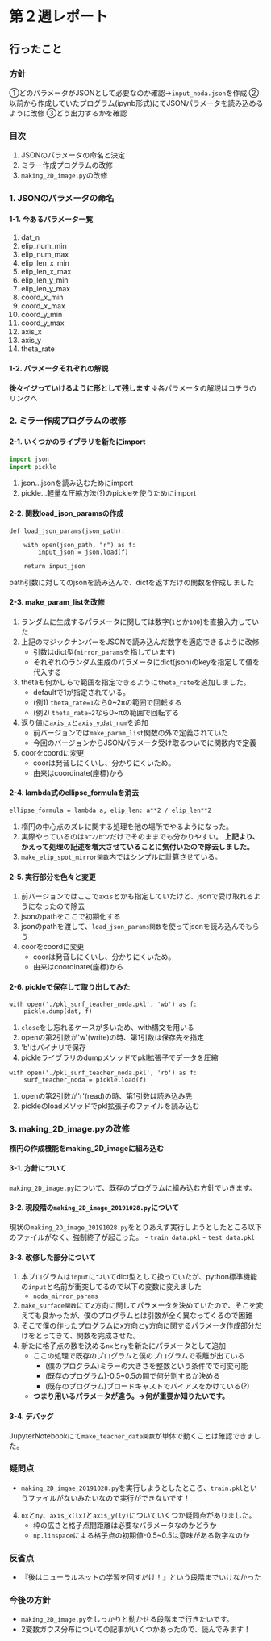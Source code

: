 # 第２週レポート

## 行ったこと
### 方針
①どのパラメータがJSONとして必要なのか確認→`input_noda.json`を作成
②以前から作成していたプログラム(ipynb形式)にてJSONパラメータを読み込めるように改修
③どう出力するかを確認

### 目次
1. JSONのパラメータの命名と決定
2. ミラー作成プログラムの改修
3. `making_2D_image.py`の改修

### 1. JSONのパラメータの命名

#### 1-1. 今あるパラメータ一覧
1. dat_n
2. elip_num_min
3. elip_num_max
4. elip_len_x_min
5. elip_len_x_max
6. elip_len_y_min
7. elip_len_y_max
8. coord_x_min
9. coord_x_max
10. coord_y_min
11. coord_y_max
12. axis_x
13. axis_y
14. theta_rate

#### 1-2. パラメータそれぞれの解説
**後々イジっていけるように形として残します**
↓各パラメータの解説はコチラのリンクへ

### 2. ミラー作成プログラムの改修

#### 2-1. いくつかのライブラリを新たにimport

```python:import.py
import json
import pickle
```

1. json...jsonを読み込むためにimport
2. pickle...軽量な圧縮方法(?)のpickleを使うためにimport

#### 2-2. 関数load_json_paramsの作成
```python: json.py
def load_json_params(json_path):
    
    with open(json_path, "r") as f:
        input_json = json.load(f)
    
    return input_json
```

path引数に対してのjsonを読み込んで、dictを返すだけの関数を作成しました

#### 2-3. make_param_listを改修
1. ランダムに生成するパラメータに関しては数字(`1`とか`100`)を直接入力していた
2. 上記のマジックナンバーをJSONで読み込んだ数字を適応できるように改修
    - 引数はdict型(`mirror_params`を指しています)
    - それぞれのランダム生成のパラメータにdict(json)のkeyを指定して値を代入する
3. thetaも何かしらで範囲を指定できるように`theta_rate`を追加しました。
    - defaultで1が指定されている。
    - (例1) `theta_rate=1`なら0~2πの範囲で回転する
    - (例2) `theta_rate=2`なら0~πの範囲で回転する
4. 返り値に`axis_x`と`axis_y`,`dat_num`を追加
    - 前バージョンでは`make_param_list`関数の外で定義されていた
    - 今回のバージョンからJSONパラメータ受け取るついでに関数内で定義
5. coorをcoordに変更
    - coorは発音しにくいし、分かりにくいため。
    - 由来はcoordinate(座標)から

#### 2-4. lambda式のellipse_formulaを消去

```python: lambda.py
ellipse_formula = lambda a, elip_len: a**2 / elip_len**2
```

1. 楕円の中心点のズレに関する処理を他の場所でやるようになった。
2. 実際やっているのは`a^2/b^2`だけでそのままでも分かりやすい。
**上記より、かえって処理の記述を増大させていることに気付いたので除去しました。**
3. `make_elip_spot_mirror関数`内ではシンプルに計算させている。

#### 2-5. 実行部分を色々と変更
1. 前バージョンではここで`axis`とかも指定していたけど、jsonで受け取れるようになったので除去
2. jsonのpathをここで初期化する
3. jsonのpathを渡して、`load_json_params関数`を使ってjsonを読み込んでもらう
4. coorをcoordに変更
    - coorは発音しにくいし、分かりにくいため。
    - 由来はcoordinate(座標)から

#### 2-6. pickleで保存して取り出してみた

```python: dump.py
with open('./pkl_surf_teacher_noda.pkl', 'wb') as f:
    pickle.dump(dat, f)
```

1. `close`をし忘れるケースが多いため、with構文を用いる
2. openの第2引数が'w'(write)の時、第1引数は保存先を指定
3. 'b'はバイナリで保存
4. pickleライブラリのdumpメソッドでpkl拡張子でデータを圧縮

```python: load.py
with open('./pkl_surf_teacher_noda.pkl', 'rb') as f:
    surf_teacher_noda = pickle.load(f)
```

1. openの第2引数が'r'(read)の時、第1引数は読み込み先
2. pickleのloadメソッドでpkl拡張子のファイルを読み込む

### 3. making_2D_image.pyの改修
**楕円の作成機能をmaking_2D_imageに組み込む**
#### 3-1. 方針について
`making_2D_image.py`について、既存のプログラムに組み込む方針でいきます。

#### 3-2. 現段階の`making_2D_image_20191028.py`について
現状の`making_2D_image_20191028.py`をとりあえず実行しようとしたところ以下のファイルがなく、強制終了が起こった。
    - `train_data.pkl`
    - `test_data.pkl`

#### 3-3. 改修した部分について
1. 本プログラムは`input`についてdict型として扱っていたが、python標準機能の`input`と名前が衝突してるので以下の変数に変えました
    - `noda_mirror_params`
2. `make_surface関数`にてz方向に関してパラメータを決めていたので、そこを変えても良かったが、僕のプログラムとは引数が全く異なってくるので困難
3. そこで僕の作ったプログラムにx方向とy方向に関するパラメータ作成部分だけをとってきて、関数を完成させた。
4. 新たに格子点の数を決める`nx`と`ny`を新たにパラメータとして追加
    - ここの処理で既存のプログラムと僕のプログラムで乖離が出ている
        - (僕のプログラム)ミラーの大きさを整数という条件でで可変可能
        - (既存のプログラム)-0.5~0.5の間で何分割するか決める
        - (既存のプログラム)ブロードキャストでバイアスをかけている(?)
    - **つまり用いるパラメータが違う。→何が重要か知りたいです。**

#### 3-4. デバッグ
JupyterNotebookにて`make_teacher_data関数`が単体で動くことは確認できました。

### 疑問点
- `making_2D_imgae_20191028.py`を実行しようとしたところ、`train.pkl`というファイルがないみたいなので実行ができないです！
4. `nx`と`ny`、`axis_x(lx)`と`axis_y(ly)`についていくつか疑問点がありました。
    - 枠の広さと格子点間距離は必要なパラメータなのかどうか
    - `np.linspace`による格子点の初期値-0.5~0.5は意味がある数字なのか

### 反省点
- 『後はニューラルネットの学習を回すだけ！』という段階までいけなかった

### 今後の方針
- `making_2D_image.py`をしっかりと動かせる段階まで行きたいです。
- 2変数ガウス分布についての記事がいくつかあったので、読んでみます！

